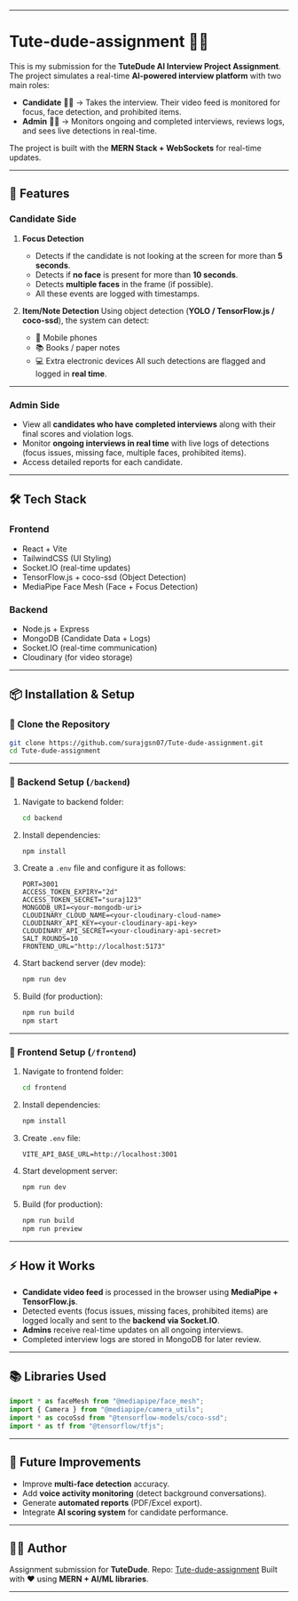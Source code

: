 
---

# Tute-dude-assignment 🎥🤖

This is my submission for the **TuteDude AI Interview Project Assignment**.
The project simulates a real-time **AI-powered interview platform** with two main roles:

* **Candidate** 🧑‍💻 → Takes the interview. Their video feed is monitored for focus, face detection, and prohibited items.
* **Admin** 🧑‍🏫 → Monitors ongoing and completed interviews, reviews logs, and sees live detections in real-time.

The project is built with the **MERN Stack + WebSockets** for real-time updates.

---

## 🔑 Features

### **Candidate Side**

1. **Focus Detection**

   * Detects if the candidate is not looking at the screen for more than **5 seconds**.
   * Detects if **no face** is present for more than **10 seconds**.
   * Detects **multiple faces** in the frame (if possible).
   * All these events are logged with timestamps.

2. **Item/Note Detection**
   Using object detection (**YOLO / TensorFlow\.js / coco-ssd**), the system can detect:

   * 📱 Mobile phones
   * 📚 Books / paper notes
   * 💻 Extra electronic devices
     All such detections are flagged and logged in **real time**.

---

### **Admin Side**

* View all **candidates who have completed interviews** along with their final scores and violation logs.
* Monitor **ongoing interviews in real time** with live logs of detections (focus issues, missing face, multiple faces, prohibited items).
* Access detailed reports for each candidate.

---

## 🛠️ Tech Stack

### **Frontend**

* React + Vite
* TailwindCSS (UI Styling)
* Socket.IO (real-time updates)
* TensorFlow\.js + coco-ssd (Object Detection)
* MediaPipe Face Mesh (Face + Focus Detection)

### **Backend**

* Node.js + Express
* MongoDB (Candidate Data + Logs)
* Socket.IO (real-time communication)
* Cloudinary (for video storage)

---

## 📦 Installation & Setup

### 🔹 Clone the Repository

```bash
git clone https://github.com/surajgsn07/Tute-dude-assignment.git
cd Tute-dude-assignment
```

---

### 🔹 Backend Setup (`/backend`)

1. Navigate to backend folder:

   ```bash
   cd backend
   ```
2. Install dependencies:

   ```bash
   npm install
   ```
3. Create a `.env` file and configure it as follows:

   ```env
   PORT=3001
   ACCESS_TOKEN_EXPIRY="2d"
   ACCESS_TOKEN_SECRET="suraj123"
   MONGODB_URI=<your-mongodb-uri>
   CLOUDINARY_CLOUD_NAME=<your-cloudinary-cloud-name>
   CLOUDINARY_API_KEY=<your-cloudinary-api-key>
   CLOUDINARY_API_SECRET=<your-cloudinary-api-secret>
   SALT_ROUNDS=10
   FRONTEND_URL="http://localhost:5173"
   ```
4. Start backend server (dev mode):

   ```bash
   npm run dev
   ```
5. Build (for production):

   ```bash
   npm run build
   npm start
   ```

---

### 🔹 Frontend Setup (`/frontend`)

1. Navigate to frontend folder:

   ```bash
   cd frontend
   ```
2. Install dependencies:

   ```bash
   npm install
   ```
3. Create `.env` file:

   ```env
   VITE_API_BASE_URL=http://localhost:3001
   ```
4. Start development server:

   ```bash
   npm run dev
   ```
5. Build (for production):

   ```bash
   npm run build
   npm run preview
   ```

---

## ⚡ How it Works

* **Candidate video feed** is processed in the browser using **MediaPipe + TensorFlow\.js**.
* Detected events (focus issues, missing faces, prohibited items) are logged locally and sent to the **backend via Socket.IO**.
* **Admins** receive real-time updates on all ongoing interviews.
* Completed interview logs are stored in MongoDB for later review.

---

## 📚 Libraries Used

```js
import * as faceMesh from "@mediapipe/face_mesh";
import { Camera } from "@mediapipe/camera_utils";
import * as cocoSsd from "@tensorflow-models/coco-ssd";
import * as tf from "@tensorflow/tfjs";
```

---

## 🚀 Future Improvements

* Improve **multi-face detection** accuracy.
* Add **voice activity monitoring** (detect background conversations).
* Generate **automated reports** (PDF/Excel export).
* Integrate **AI scoring system** for candidate performance.

---

## 👨‍💻 Author

Assignment submission for **TuteDude**.
Repo: [Tute-dude-assignment](https://github.com/<your-username>/Tute-dude-assignment)
Built with ❤️ using **MERN + AI/ML libraries**.

---
